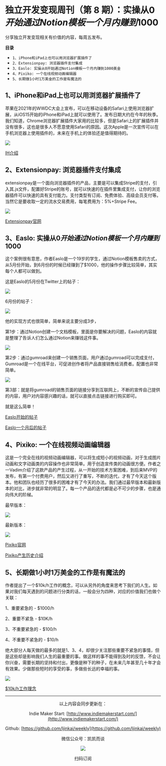 # 独立开发变现周刊（第 8 期）：实操从$0开始通过Notion模板一个月内赚到$1000

分享独立开发变现相关有价值的内容，每周五发布。

**目录**

- `1、iPhone和iPad上也可以用浏览器扩展插件了`
- `2、Extensionpay: 浏览器插件支付集成`
- `3、Easlo: 实操从0开始通过Notion模板一个月内赚到1000美金`
- `4、Pixiko: 一个在线视频动画编辑器`
- `5、长期做1小时1万美金的工作是有魔法的`

## 1、iPhone和iPad上也可以用浏览器扩展插件了

苹果在2021年的WWDC大会上宣布，可以在移动设备的Safari上使用浏览器扩展，从iOS15开始的iPhone和iPad上就可以使用了。发布日期大约在今年的秋季。我们知道，Chrome浏览器扩展插件大家用的比较多，但是Safari上的扩展插件并没有很多，这也是很多人不愿意使用Safari的原因。这次Apple是一次宣传可以在手机浏览器上使用插件的，未来在手机上的体验还是值得期待的。

![](http://qiniu.gafata.com/2021-06-24-2106240.png?imageView2/2/w/600)

[IH介绍](https://www.indiehackers.com/post/acquisition-channel-opportunities-browser-extensions-facebook-log-in-tiktok-20e9444379)

## 2、Extensionpay: 浏览器插件支付集成

extensionpay是一个面向浏览器插件的产品，主要是可以集成Stripe的支付，引入其.js文件，配置好Stripe的账号，就可以快速的在插件里集成支付，让你的浏览器插件可以快速的具有支付能力。支付类型有订阅、免费体验、高级会员支付等。当然它是要收取一定的流水交易费用，每笔费用为：5%+Stripe Fee。

![](http://qiniu.gafata.com/2021-06-24-21062401.png?imageView2/2/w/600)

[Extensionpay官网](https://extensionpay.com/)

## 3、Easlo: 实操从$0开始通过Notion模板一个月内赚到$1000

这个案例很有意思，作者Easlo是一个19岁的学生，通过Notion模板售卖的方式，从5月份开始，到6月份的时候已经赚到了$1000，他的操作步骤比较简单，其实每个人都可以做到。

这是Easlo的5月份在Twitter上的帖子：

![](http://qiniu.gafata.com/2021-06-24-21062402.png?imageView2/2/w/600)

6月份的帖子：

![](http://qiniu.gafata.com/2021-06-24-21062403.png?imageView2/2/w/600)

他的实现方式也很简单，简单来说主要分成3步，

第1步：通过Notion创建一个文档模板，里面是你要解决的问题，Easlo的内容就是整理了告诉人们怎么通过Notion来赚钱这件事。

![](http://qiniu.gafata.com/2021-06-24-21062404.png?imageView2/2/w/600)

第2步：通过gumroad来创建一个销售页面，用户通过gumroad可以完成支付，Gumroad是一个在线平台，可促进创作者将产品直接销售给消费者。配置也非常简单。

![](http://qiniu.gafata.com/2021-06-24-21062405.png?imageView2/2/w/600)

第3部：就是将gumroad的销售页面的链接分享到互联网上，不断的宣传自己提供的内容，用户对内容感兴趣的话，就可以直接点击链接进行购买即可。

就是这么简单！

[Easlo开始的帖子](https://twitter.com/heyeaslo/status/1392301607652511744)

[Easlo一个月后的帖子](https://twitter.com/heyeaslo/status/1407322485914103809)

## 4、Pixiko: 一个在线视频动画编辑器

这是一个完全在线的视频动画编辑器，可以将生成短小的视频动画，对于生成图片动画和文字动画类的内容操作也非常简单。用于创造宣传类的动画很方便。作者之一Vadim介绍了这款产品的产生过程，从一开始的技术方案困难，到后来MVP的发布，有第一个付费用户，然后又进行了重写，不断的迭代，才有了今天这个版本。他和团队也经历了很多的困难才有了今天的办法。我们通过最早版本和最新版本的对比，进步就非常的明显了。每一个产品的迭代都是必不可少的步骤，也是通向伟大的阶梯。

最早版本：

![](http://qiniu.gafata.com/2021-06-24-21062406.png?imageView2/2/w/600)

最新版本：

![](http://qiniu.gafata.com/2021-06-24-21062407.png?imageView2/2/w/600)

[Pixiko官网](https://pixiko.com/)

[Pixiko产生历史介绍](https://pixiko.com/blog/the-online-video-editor-and-maker-that-could-a-brief-history-of-pixiko)

## 5、长期做1小时1万美金的工作是有魔法的

作者提出了一个$10k/h工作的概念，可以从另外的角度来思考下我们的人生。如果对我们每天遇到的问题进行分类的话，一般会分为四种，对应的价值我们也做个关联：

1、重要紧急的  - $1000/h

2、重要不紧急  - $10K/h

3、不重要紧急的  - $100/h

4、不重要不紧急的 - $10/h

绝大部分人每天做的最多的就是1、3、4，却很少关注那些重要不紧急的事情，但是这些却是影响我们人生的最重要的事。做这样的事不能得到及时的反馈，不会让你兴奋，需要长期的坚持和付出，更像是种下的种子，在未来几年甚至几十年才会有效果。少做那些短时的享受的事，多做些长远的幸福的事。

![](http://qiniu.gafata.com/2021-06-24-21062408.png?imageView2/2/w/600)

[$10k/h工作理念](https://radreads.co/10k-work/)

---
<center>
以上内容会同步更新在：

Indie Maker Start: [http://www.indiemakerstart.com/](http://www.indiemakerstart.com/)

Github: [https://github.com/ljinkai/weekly](https://github.com/ljinkai/weekly)

微信公众号：凯凯而谈


![](http://qiniu.gafata.com/2019-03-17-web-bear.jpg?imageView2/2/w/200)

扫码订阅
</center>